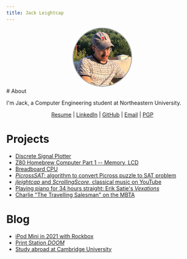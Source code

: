 ```yaml
---
title: Jack Leightcap
---
```


<center>
<img src="me.jpg" alt="hello" width="30%" style="border-radius:50%;border:2px solid #999">
</center>
# About

I'm Jack, a Computer Engineering student at Northeastern University.

<center>
<a href="resume.c">Resume</a>
|
<a href="https://www.linkedin.com/in/jleightcap">LinkedIn</a>
|
<a href="https://github.com/jleightcap">GitHub</a>
|
<a href="mailto:jleightcap@protonmail.com">Email</a>
|
<a href="pubkey.txt">PGP</a>
</center>

# Projects
- [Discrete Signal Plotter](Project/discreteplotter/plot.html)
- [Z80 Homebrew Computer Part 1 -- Memory, LCD](Project/z801/z801.html)
- [Breadboard CPU](Project/eatercpu/eatercpu.html)
- [*PicrossSAT*: algorithm to convert Picross puzzle to SAT problem](Project/picrosssat/picrosssat.html)
- [*jleightcap* and *ScrollingScore*, classical music on YouTube](Project/jleightcap/jleightcap.html)
- [Playing piano for 34 hours straight: Erik Satie's *Vexations*](Project/vexations/vexations.html)
- [Charlie "The Travelling Salesman" on the MBTA](Project/mbtaspeedrun/mbtaspeedrun.html)

# Blog
- [iPod Mini in 2021 with Rockbox](Blog/ipodmini2g/ipodmini2g.html)
- [Print Station *DOOM*](Blog/printdoom/printdoom.html)
- [Study abroad at Cambridge University](Blog/cambridge/cambridge.html)
